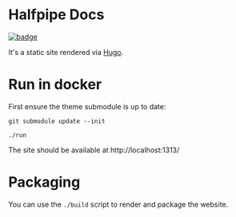 # Halfpipe Docs

<a href="https://concourse.halfpipe.io/teams/engineering-enablement/pipelines/halfpipe-docs"><img src="http://badger.halfpipe.io/engineering-enablement/halfpipe-docs" title="badge"></a>

It's a static site rendered via [Hugo](https://gohugo.io).

# Run in docker

First ensure the theme submodule is up to date:

```
git submodule update --init
```

```
./run
```

The site should be available at http://localhost:1313/


# Packaging

You can use the `./build` script to render and package the website.
